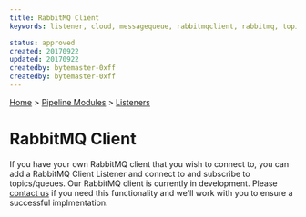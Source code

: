 ```yaml
---
title: RabbitMQ Client
keywords: listener, cloud, messagequeue, rabbitmqclient, rabbitmq, topics, queue

status: approved
created: 20170922
updated: 20170922
createdby: bytemaster-0xff
createdby: bytemaster-0xff
---
```

[Home](../../Index.md) > [Pipeline Modules](../Index.md) > [Listeners](../Listener.md)

# RabbitMQ Client

If you have your own RabbitMQ client that you wish to connect to, you can add a RabbitMQ Client Listener and connect to and subscribe
to topics/queues.  Our RabbitMQ client is currently in development.  Please [contact us](http://support.nuviot.com/contactus) if you need this functionality and we'll work with you to ensure a successful implmentation.